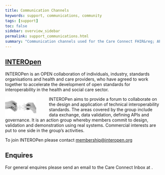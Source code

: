 ```yaml
---
title: Communication Channels
keywords: support, communications, community 
tags: [support]
toc: false
sidebar: overview_sidebar
permalink: support_communications.html
summary: "Communication channels used for the Care Connect FHIR&reg; API."
---
```


## [INTEROpen](http://http://www.interopen.org/)

INTEROPen is an OPEN collaboration of individuals, industry, standards organisations and health and care providers, who have agreed to work together to accelerate the development of open standards for interoperability in the health and social care sector.

<img src="images/overview/connect.jpg" alt="Image of two hands holding a jigsaw piece" style="width:20%; float:left; margin-right:3em;"> INTEROPen aims to provide a forum to collaborate on the design and application of technical interoperability standards. The areas covered by the group include data exchange, data validation, defining APIs and governance. It is an action group whereby members commit to design, validation and demonstration using real systems.
Commercial interests are put to one side in the group’s activities.

To join INTEROPen please contact <membership@interopen.org>

## Enquires

For general enquires please send an email to the Care Connect Inbox at <a href="mailto:careconnect@interopen.org"></a>.

